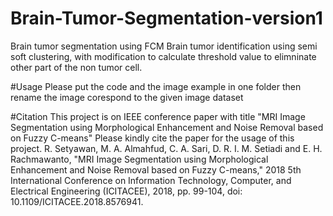 # Brain-Tumor-Segmentation-version1
Brain tumor segmentation using FCM
Brain tumor identification using semi soft clustering, with modification to calculate threshold value to elimninate other part 
of the non tumor cell. 

#Usage 
Please put the code and the image example in one folder then rename the image corespond to the given image dataset

#Citation 
This project is on IEEE conference paper with title "MRI Image Segmentation using Morphological Enhancement and Noise Removal based on Fuzzy C-means"
Please kindly cite the paper for the usage of this project. 
R. Setyawan, M. A. Almahfud, C. A. Sari, D. R. I. M. Setiadi and E. H. Rachmawanto, "MRI Image Segmentation using Morphological Enhancement and Noise Removal based on Fuzzy C-means," 2018 5th International Conference on Information Technology, Computer, and Electrical Engineering (ICITACEE), 2018, pp. 99-104, doi: 10.1109/ICITACEE.2018.8576941.
